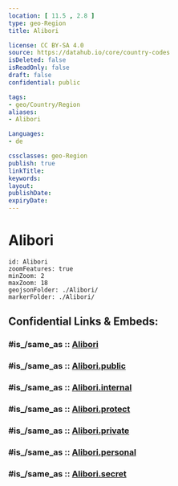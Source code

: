```yaml
---
location: [ 11.5 , 2.8 ] 
type: geo-Region
title: Alibori

license: CC BY-SA 4.0
source: https://datahub.io/core/country-codes
isDeleted: false
isReadOnly: false
draft: false
confidential: public

tags:
- geo/Country/Region
aliases:
- Alibori

Languages:
- de

cssclasses: geo-Region
publish: true
linkTitle: 
keywords: 
layout: 
publishDate: 
expiryDate: 
---
```


# Alibori

```leaflet
id: Alibori
zoomFeatures: true 
minZoom: 2 
maxZoom: 18
geojsonFolder: ./Alibori/
markerFolder: ./Alibori/
```


## Confidential Links & Embeds: 

### #is_/same_as :: [Alibori](/_Standards/Earth/Continent/Africa/Africa~West/Benin/Departements~Benin/Alibori.md) 

### #is_/same_as :: [Alibori.public](/_public/Earth/Continent/Africa/Africa~West/Benin/Departements~Benin/Alibori.public.md) 

### #is_/same_as :: [Alibori.internal](/_internal/Earth/Continent/Africa/Africa~West/Benin/Departements~Benin/Alibori.internal.md) 

### #is_/same_as :: [Alibori.protect](/_protect/Earth/Continent/Africa/Africa~West/Benin/Departements~Benin/Alibori.protect.md) 

### #is_/same_as :: [Alibori.private](/_private/Earth/Continent/Africa/Africa~West/Benin/Departements~Benin/Alibori.private.md) 

### #is_/same_as :: [Alibori.personal](/_personal/Earth/Continent/Africa/Africa~West/Benin/Departements~Benin/Alibori.personal.md) 

### #is_/same_as :: [Alibori.secret](/_secret/Earth/Continent/Africa/Africa~West/Benin/Departements~Benin/Alibori.secret.md)

